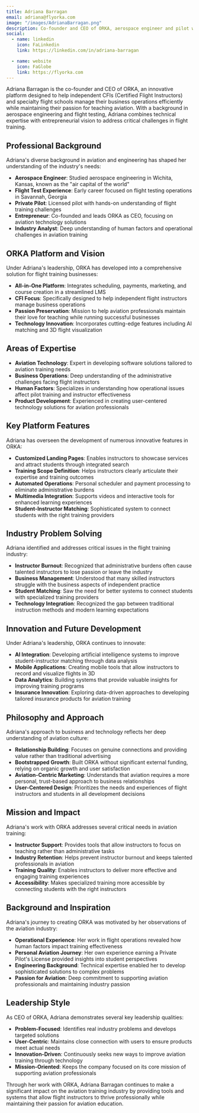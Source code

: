 ```yaml
---
title: Adriana Barragan
email: adriana@flyorka.com
image: "/images/AdrianaBarragan.png"
description: Co-founder and CEO of ORKA, aerospace engineer and pilot who created an all-in-one platform to help independent CFIs and specialty flight schools thrive by managing business operations and maintaining their passion for teaching.
social:
  - name: linkedin
    icon: FaLinkedin
    link: https://linkedin.com/in/adriana-barragan

  - name: website
    icon: FaGlobe
    link: https://flyorka.com
---
```


Adriana Barragan is the co-founder and CEO of ORKA, an innovative platform designed to help independent CFIs (Certified Flight Instructors) and specialty flight schools manage their business operations efficiently while maintaining their passion for teaching aviation. With a background in aerospace engineering and flight testing, Adriana combines technical expertise with entrepreneurial vision to address critical challenges in flight training.

## Professional Background

Adriana's diverse background in aviation and engineering has shaped her understanding of the industry's needs:

- **Aerospace Engineer**: Studied aerospace engineering in Wichita, Kansas, known as the "air capital of the world"
- **Flight Test Experience**: Early career focused on flight testing operations in Savannah, Georgia
- **Private Pilot**: Licensed pilot with hands-on understanding of flight training challenges
- **Entrepreneur**: Co-founded and leads ORKA as CEO, focusing on aviation technology solutions
- **Industry Analyst**: Deep understanding of human factors and operational challenges in aviation training

## ORKA Platform and Vision

Under Adriana's leadership, ORKA has developed into a comprehensive solution for flight training businesses:

- **All-in-One Platform**: Integrates scheduling, payments, marketing, and course creation in a streamlined LMS
- **CFI Focus**: Specifically designed to help independent flight instructors manage business operations
- **Passion Preservation**: Mission to help aviation professionals maintain their love for teaching while running successful businesses
- **Technology Innovation**: Incorporates cutting-edge features including AI matching and 3D flight visualization

## Areas of Expertise

- **Aviation Technology**: Expert in developing software solutions tailored to aviation training needs
- **Business Operations**: Deep understanding of the administrative challenges facing flight instructors
- **Human Factors**: Specializes in understanding how operational issues affect pilot training and instructor effectiveness
- **Product Development**: Experienced in creating user-centered technology solutions for aviation professionals

## Key Platform Features

Adriana has overseen the development of numerous innovative features in ORKA:

- **Customized Landing Pages**: Enables instructors to showcase services and attract students through integrated search
- **Training Scope Definition**: Helps instructors clearly articulate their expertise and training outcomes
- **Automated Operations**: Personal scheduler and payment processing to eliminate administrative burdens
- **Multimedia Integration**: Supports videos and interactive tools for enhanced learning experiences
- **Student-Instructor Matching**: Sophisticated system to connect students with the right training providers

## Industry Problem Solving

Adriana identified and addresses critical issues in the flight training industry:

- **Instructor Burnout**: Recognized that administrative burdens often cause talented instructors to lose passion or leave the industry
- **Business Management**: Understood that many skilled instructors struggle with the business aspects of independent practice
- **Student Matching**: Saw the need for better systems to connect students with specialized training providers
- **Technology Integration**: Recognized the gap between traditional instruction methods and modern learning expectations

## Innovation and Future Development

Under Adriana's leadership, ORKA continues to innovate:

- **AI Integration**: Developing artificial intelligence systems to improve student-instructor matching through data analysis
- **Mobile Applications**: Creating mobile tools that allow instructors to record and visualize flights in 3D
- **Data Analytics**: Building systems that provide valuable insights for improving training programs
- **Insurance Innovation**: Exploring data-driven approaches to developing tailored insurance products for aviation training

## Philosophy and Approach

Adriana's approach to business and technology reflects her deep understanding of aviation culture:

- **Relationship Building**: Focuses on genuine connections and providing value rather than traditional advertising
- **Bootstrapped Growth**: Built ORKA without significant external funding, relying on organic growth and user satisfaction
- **Aviation-Centric Marketing**: Understands that aviation requires a more personal, trust-based approach to business relationships
- **User-Centered Design**: Prioritizes the needs and experiences of flight instructors and students in all development decisions

## Mission and Impact

Adriana's work with ORKA addresses several critical needs in aviation training:

- **Instructor Support**: Provides tools that allow instructors to focus on teaching rather than administrative tasks
- **Industry Retention**: Helps prevent instructor burnout and keeps talented professionals in aviation
- **Training Quality**: Enables instructors to deliver more effective and engaging training experiences
- **Accessibility**: Makes specialized training more accessible by connecting students with the right instructors

## Background and Inspiration

Adriana's journey to creating ORKA was motivated by her observations of the aviation industry:

- **Operational Experience**: Her work in flight operations revealed how human factors impact training effectiveness
- **Personal Aviation Journey**: Her own experience earning a Private Pilot's License provided insights into student perspectives
- **Engineering Background**: Technical expertise enabled her to develop sophisticated solutions to complex problems
- **Passion for Aviation**: Deep commitment to supporting aviation professionals and maintaining industry passion

## Leadership Style

As CEO of ORKA, Adriana demonstrates several key leadership qualities:

- **Problem-Focused**: Identifies real industry problems and develops targeted solutions
- **User-Centric**: Maintains close connection with users to ensure products meet actual needs
- **Innovation-Driven**: Continuously seeks new ways to improve aviation training through technology
- **Mission-Oriented**: Keeps the company focused on its core mission of supporting aviation professionals

Through her work with ORKA, Adriana Barragan continues to make a significant impact on the aviation training industry by providing tools and systems that allow flight instructors to thrive professionally while maintaining their passion for aviation education.
